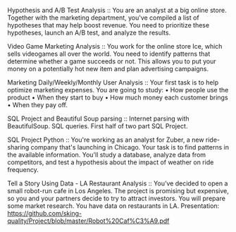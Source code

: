 Hypothesis and A/B Test Analysis :: 
You are an analyst at a big online store. Together with the marketing department, you've compiled a list of hypotheses that may help boost revenue. You need to prioritize these hypotheses, launch an A/B test, and analyze the results.

Video Game Marketing Analysis :: 
You work for the online store Ice, which sells videogames all over the world. You need to identify patterns that determine whether a game succeeds or not. This allows you to put your money on a potentially hot new item and plan advertising campaigns.

Marketing Daily/Weekly/Monthly User Analysis :: 
Your first task is to help optimize marketing expenses. You are going to study: • How people use the product • When they start to buy • How much money each customer brings • When they pay off.

SQL Project and Beautiful Soup parsing :: 
Internet parsing with BeautifulSoup. SQL queries. First half of two part SQL Project.

SQL Project Python :: 
You're working as an analyst for Zuber, a new ride-sharing company that's launching in Chicago. Your task is to find patterns in the available information. You'll study a database, analyze data from competitors, and test a hypothesis about the impact of weather on ride frequency.

Tell a Story Using Data - LA Restaurant Analysis :: 
You’ve decided to open a small robot-run cafe in Los Angeles. The project is promising but expensive, so you and your partners decide to try to attract investors. You will prepare some market research. You have data on restaurants in LA. Presentation: https://github.com/sking-quality/Project/blob/master/Robot%20Caf%C3%A9.pdf

